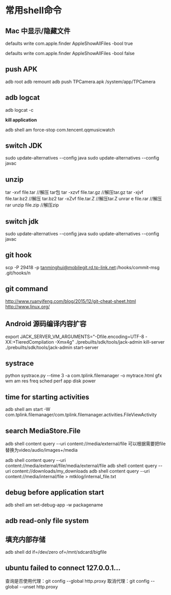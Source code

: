 # 常用shell命令

## Mac 中显示/隐藏文件

defaults write com.apple.finder AppleShowAllFiles -bool true

defaults write com.apple.finder AppleShowAllFiles -bool false



## push APK
adb root
adb remount
adb push TPCamera.apk /system/app/TPCamera

## adb logcat
adb logcat -c

**kill application**

adb shell am force-stop com.tencent.qqmusicwatch

## switch JDK
sudo update-alternatives --config java
sudo update-alternatives --config javac

## unzip
tar -xvf file.tar //解压 tar包
tar -xzvf file.tar.gz //解压tar.gz
tar -xjvf file.tar.bz2   //解压 tar.bz2
tar -xZvf file.tar.Z   //解压tar.Z
unrar e file.rar //解压rar
unzip file.zip //解压zip

## switch jdk
sudo update-alternatives --config java
sudo update-alternatives --config javac

## git hook
scp -P 29418 -p tanminghui@mobilegit.rd.tp-link.net:/hooks/commit-msg .git/hooks/n

## git command 
http://www.ruanyifeng.com/blog/2015/12/git-cheat-sheet.html
http://www.linux.org/

## Android 源码编译内容扩容
export JACK_SERVER_VM_ARGUMENTS="-Dfile.encoding=UTF-8 -XX:+TieredCompilation -Xmx4g"
./prebuilts/sdk/tools/jack-admin kill-server
./prebuilts/sdk/tools/jack-admin start-server

## systrace 
python systrace.py --time 3 -a com.tplink.filemanager -o mytrace.html gfx wm am res freq sched perf app disk power

## time for starting activities
adb shell am start -W com.tplink.filemanager/com.tplink.filemanager.activities.FileViewActivity 

## search MediaStore.File
adb shell content query --uri content://media/external/file
可以根据需要把file替换为video/audio/images+/media

adb shell content query --uri content://media/external/file/media/external/file
adb shell content query --uri content://downloads/my_downloads
adb shell content query --uri content://media/internal/file > mtklog/internal_file.txt

## debug before application start
adb shell am set-debug-app -w packagename

## adb read-only file system

## 填充内部存储
adb shell dd if=/dev/zero of=/mnt/sdcard/bigfile

## ubuntu failed to connect 127.0.0.1...

查询是否使用代理：git config --global http.proxy 
取消代理：git config --global --unset http.proxy